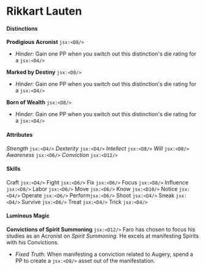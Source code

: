 # Rikkart Lauten
#### Distinctions
**Prodigious Acronist** `jsx:<D8/>`
- *Hinder*: Gain one PP when you switch out this distinction's die rating for a `jsx:<D4/>`

**Marked by Destiny** `jsx:<D8/>`
- *Hinder*: Gain one PP when you switch out this distinction's die rating for a `jsx:<D4/>`
 
**Born of Wealth** `jsx:<D8/>`
- *Hinder*: Gain one PP when you switch out this distinction's die rating for a `jsx:<D4/>`

#### Attributes
*Strength* `jsx:<D4/>`
*Dexterity* `jsx:<D4/>`
*Intellect* `jsx:<D8/>`
*Will* `jsx:<D8/>`
*Awareness* `jsx:<D6/>`
*Conviction* `jsx:<D12/>`

#### Skills
Craft `jsx:<D4/>`
Fight `jsx:<D6/>`
Fix `jsx:<D6/>`
Focus `jsx:<D8/>`
Influence `jsx:<D8/>`
Labor `jsx:<D6/>`
Move `jsx:<D6/>`
Know `jsx:<D10/>`
Notice `jsx:<D4/>`
Operate `jsx:<D6/>`
Perform`jsx:<D6/>`
Shoot `jsx:<D4/>`
Sneak `jsx:<D4/>`
Survive `jsx:<D6/>`
Treat `jsx:<D4/>`
Trick `jsx:<D4/>`

#### Luminous Magic
**Convictions of Spirit Summoning** `jsx:<D12/>`
Faro has chosen to focus his studies as an Acronist on *Spirit Summoning*. He excels at manifesting Spirits with his Convictions.
- *Fixed Truth*: When manifesting a conviction related to Augery, spend a PP to create a `jsx:<D8/>` asset out of the manifestation.
